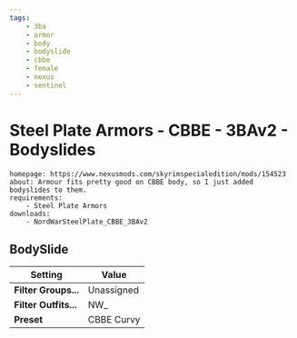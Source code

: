 ```yaml
---
tags:
    - 3ba
    - armor
    - body
    - bodyslide
    - cbbe
    - female
    - nexus
    - sentinel
---
```


# Steel Plate Armors - CBBE - 3BAv2 - Bodyslides

```project_info
homepage: https://www.nexusmods.com/skyrimspecialedition/mods/154523
about: Armour fits pretty good on CBBE body, so I just added bodyslides to them.
requirements:
    - Steel Plate Armors
downloads:
    - NordWarSteelPlate_CBBE_3BAv2
```

## BodySlide

| Setting | Value |
|---|---|
| **Filter Groups...** | Unassigned |
| **Filter Outfits...** | NW_ |
| **Preset** | CBBE Curvy |
